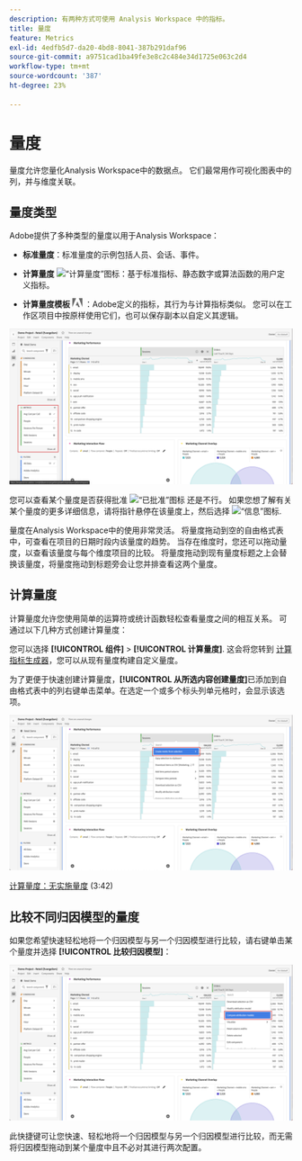 ```yaml
---
description: 有两种方式可使用 Analysis Workspace 中的指标。
title: 量度
feature: Metrics
exl-id: 4edfb5d7-da20-4bd8-8041-387b291daf96
source-git-commit: a9751cad1ba49fe3e8c2c484e34d1725e063c2d4
workflow-type: tm+mt
source-wordcount: '387'
ht-degree: 23%

---
```


# 量度

量度允许您量化Analysis Workspace中的数据点。 它们最常用作可视化图表中的列，并与维度关联。


## 量度类型

Adobe提供了多种类型的量度以用于Analysis Workspace：

* **标准量度**：标准量度的示例包括人员、会话、事件。

* **计算量度** ![“计算量度”图标](https://spectrum.adobe.com/static/icons/workflow_18/Smock_Calculator_18_N.svg)：基于标准指标、静态数字或算法函数的用户定义指标。

* **计算量度模板**  <img src="./assets/adobe-logo.svg" width="18"> ：Adobe定义的指标，其行为与计算指标类似。 您可以在工作区项目中按原样使用它们，也可以保存副本以自定义其逻辑。


![UI中的量度](assets/cja-metrics.png)

您可以查看某个量度是否获得批准 ![“已批准”图标](https://spectrum.adobe.com/static/icons/ui_18/CheckmarkSize100.svg)  还是不行。 如果您想了解有关某个量度的更多详细信息，请将指针悬停在该量度上，然后选择 ![“信息”图标](https://spectrum.adobe.com/static/icons/workflow_18/Smock_InfoOutline_18_N.svg).


量度在Analysis Workspace中的使用非常灵活。 将量度拖动到空的自由格式表中，可查看在项目的日期时段内该量度的趋势。 当存在维度时，您还可以拖动量度，以查看该量度与每个维度项目的比较。 将量度拖动到现有量度标题之上会替换该量度，将量度拖动到标题旁会让您并排查看这两个量度。

## 计算量度

计算量度允许您使用简单的运算符或统计函数轻松查看量度之间的相互关系。 可通过以下几种方式创建计算量度：

您可以选择 **[!UICONTROL 组件]** > **[!UICONTROL 计算量度]**. 这会将您转到 [计算指标生成器](/help/components/calc-metrics/calc-metr-overview.md)，您可以从现有量度构建自定义量度。

为了更便于快速创建计算量度，**[!UICONTROL 从所选内容创建量度]**&#x200B;已添加到自由格式表中的列右键单击菜单。在选定一个或多个标头列单元格时，会显示该选项。

![从选定范围中创建](assets/create-metric-from-selection.png)

[计算量度：无实施量度](https://experienceleague.adobe.com/docs/analytics-learn/tutorials/components/calculated-metrics/calculated-metrics-implementationless-metrics.html?lang=zh-Hans) (3:42)

## 比较不同归因模型的量度

如果您希望快速轻松地将一个归因模型与另一个归因模型进行比较，请右键单击某个量度并选择 **[!UICONTROL 比较归因模型]**：

![比较归因模型](assets/compare-attribution.png)

此快捷键可让您快速、轻松地将一个归因模型与另一个归因模型进行比较，而无需将归因模型拖动到某个量度中且不必对其进行两次配置。
